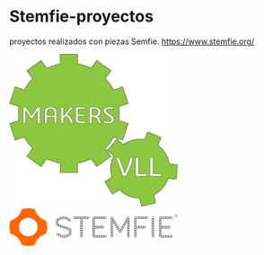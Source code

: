 # Stemfie-proyectos
 proyectos realizados con piezas Semfie. https://www.stemfie.org/

<img src="Stemfie_Motorizado/Imagenes/LogoV9.jpg" width="300" /> <img src="Stemfie_Motorizado/Imagenes/LogoSTEMFIE.png" width="300" />